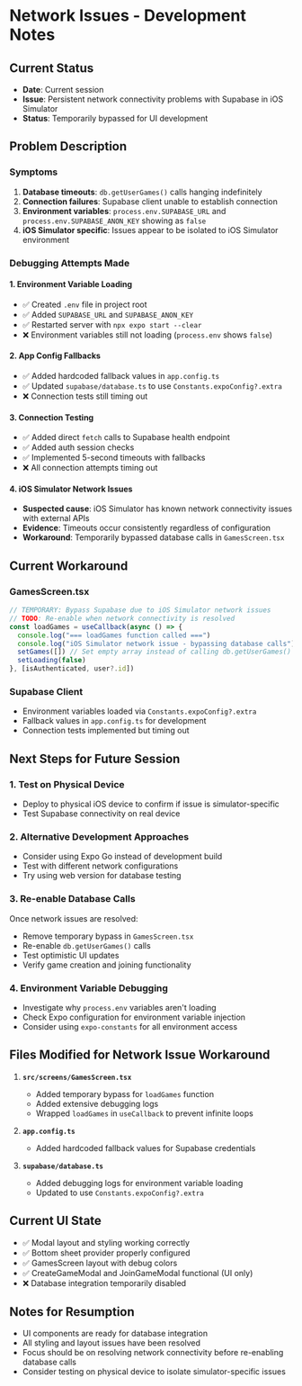 # Network Issues - Development Notes

## Current Status

- **Date**: Current session
- **Issue**: Persistent network connectivity problems with Supabase in iOS Simulator
- **Status**: Temporarily bypassed for UI development

## Problem Description

### Symptoms

1. **Database timeouts**: `db.getUserGames()` calls hanging indefinitely
2. **Connection failures**: Supabase client unable to establish connection
3. **Environment variables**: `process.env.SUPABASE_URL` and `process.env.SUPABASE_ANON_KEY` showing as `false`
4. **iOS Simulator specific**: Issues appear to be isolated to iOS Simulator environment

### Debugging Attempts Made

#### 1. Environment Variable Loading

- ✅ Created `.env` file in project root
- ✅ Added `SUPABASE_URL` and `SUPABASE_ANON_KEY`
- ✅ Restarted server with `npx expo start --clear`
- ❌ Environment variables still not loading (`process.env` shows `false`)

#### 2. App Config Fallbacks

- ✅ Added hardcoded fallback values in `app.config.ts`
- ✅ Updated `supabase/database.ts` to use `Constants.expoConfig?.extra`
- ❌ Connection tests still timing out

#### 3. Connection Testing

- ✅ Added direct `fetch` calls to Supabase health endpoint
- ✅ Added auth session checks
- ✅ Implemented 5-second timeouts with fallbacks
- ❌ All connection attempts timing out

#### 4. iOS Simulator Network Issues

- **Suspected cause**: iOS Simulator has known network connectivity issues with external APIs
- **Evidence**: Timeouts occur consistently regardless of configuration
- **Workaround**: Temporarily bypassed database calls in `GamesScreen.tsx`

## Current Workaround

### GamesScreen.tsx

```typescript
// TEMPORARY: Bypass Supabase due to iOS Simulator network issues
// TODO: Re-enable when network connectivity is resolved
const loadGames = useCallback(async () => {
  console.log("=== loadGames function called ===")
  console.log("iOS Simulator network issue - bypassing database calls")
  setGames([]) // Set empty array instead of calling db.getUserGames()
  setLoading(false)
}, [isAuthenticated, user?.id])
```

### Supabase Client

- Environment variables loaded via `Constants.expoConfig?.extra`
- Fallback values in `app.config.ts` for development
- Connection tests implemented but timing out

## Next Steps for Future Session

### 1. Test on Physical Device

- Deploy to physical iOS device to confirm if issue is simulator-specific
- Test Supabase connectivity on real device

### 2. Alternative Development Approaches

- Consider using Expo Go instead of development build
- Test with different network configurations
- Try using web version for database testing

### 3. Re-enable Database Calls

Once network issues are resolved:

- Remove temporary bypass in `GamesScreen.tsx`
- Re-enable `db.getUserGames()` calls
- Test optimistic UI updates
- Verify game creation and joining functionality

### 4. Environment Variable Debugging

- Investigate why `process.env` variables aren't loading
- Check Expo configuration for environment variable injection
- Consider using `expo-constants` for all environment access

## Files Modified for Network Issue Workaround

1. **`src/screens/GamesScreen.tsx`**
   - Added temporary bypass for `loadGames` function
   - Added extensive debugging logs
   - Wrapped `loadGames` in `useCallback` to prevent infinite loops

2. **`app.config.ts`**
   - Added hardcoded fallback values for Supabase credentials

3. **`supabase/database.ts`**
   - Added debugging logs for environment variable loading
   - Updated to use `Constants.expoConfig?.extra`

## Current UI State

- ✅ Modal layout and styling working correctly
- ✅ Bottom sheet provider properly configured
- ✅ GamesScreen layout with debug colors
- ✅ CreateGameModal and JoinGameModal functional (UI only)
- ❌ Database integration temporarily disabled

## Notes for Resumption

- UI components are ready for database integration
- All styling and layout issues have been resolved
- Focus should be on resolving network connectivity before re-enabling database calls
- Consider testing on physical device to isolate simulator-specific issues
